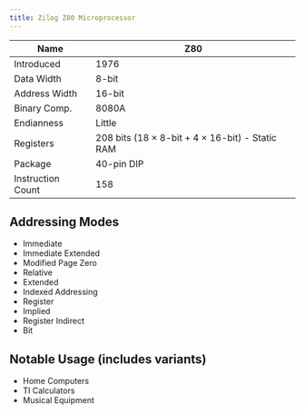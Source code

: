 ```yaml
---
title: Zilog Z80 Microprocessor
---
```


|Name              | Z80
|---               | ---
|Introduced        | 1976
|Data Width        | 8-bit
|Address Width     | 16-bit
|Binary Comp.      | 8080A
|Endianness        | Little
|Registers         | 208 bits (18 &times; 8-bit + 4 &times; 16-bit) - Static RAM
|Package           | 40-pin DIP
|Instruction Count | 158

## Addressing Modes
- Immediate
- Immediate Extended
- Modified Page Zero 
- Relative
- Extended
- Indexed Addressing
- Register
- Implied
- Register Indirect
- Bit

## Notable Usage (includes variants)
- Home Computers
- TI Calculators
- Musical Equipment